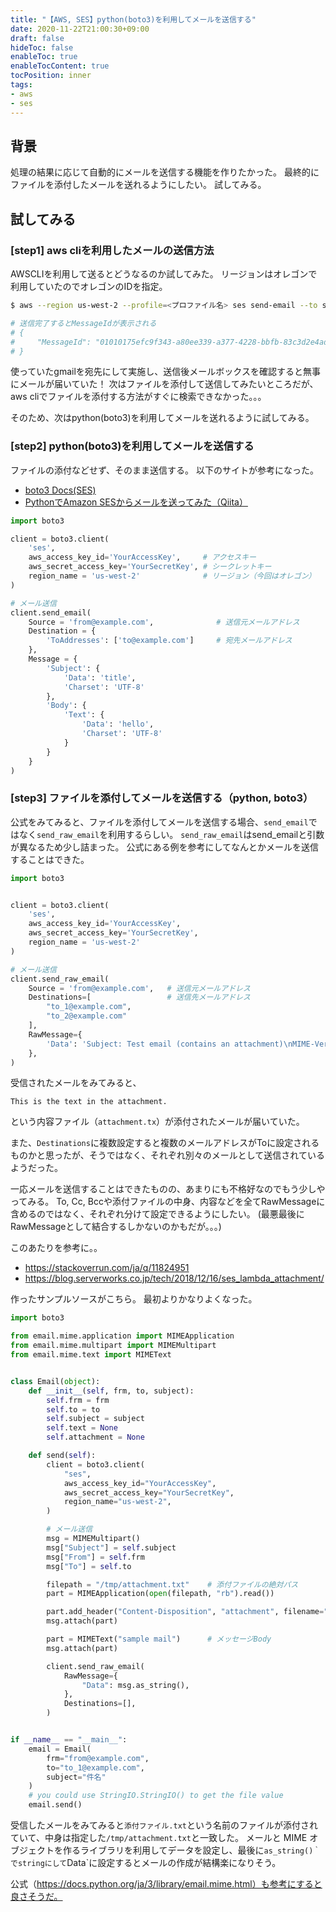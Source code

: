 ```yaml
---
title: "【AWS, SES】python(boto3)を利用してメールを送信する"
date: 2020-11-22T21:00:30+09:00
draft: false
hideToc: false
enableToc: true
enableTocContent: true
tocPosition: inner
tags:
- aws
- ses
---
```


## 背景
処理の結果に応じて自動的にメールを送信する機能を作りたかった。
最終的にファイルを添付したメールを送れるようにしたい。
試してみる。

## 試してみる

### [step1] aws cliを利用したメールの送信方法

AWSCLIを利用して送るとどうなるのか試してみた。
リージョンはオレゴンで利用していたのでオレゴンのIDを指定。

```bash
$ aws --region us-west-2 --profile=<プロファイル名> ses send-email --to send_to@example.com --from send_from@example.com --subject sample --text "`echo -e hogehoge`"

# 送信完了するとMessageIdが表示される
# {
#     "MessageId": "01010175efc9f343-a80ee339-a377-4228-bbfb-83c3d2e4ad40-000000"
# }
```

使っていたgmailを宛先にして実施し、送信後メールボックスを確認すると無事にメールが届いていた！
次はファイルを添付して送信してみたいところだが、aws cliでファイルを添付する方法がすぐに検索できなかった。。。

そのため、次はpython(boto3)を利用してメールを送れるように試してみる。

### [step2] python(boto3)を利用してメールを送信する

ファイルの添付などせず、そのまま送信する。
以下のサイトが参考になった。

* [boto3 Docs(SES)](https://boto3.amazonaws.com/v1/documentation/api/latest/reference/services/ses.html#SES.Client.send_raw_email)
* [PythonでAmazon SESからメールを送ってみた（Qiita）](https://qiita.com/takeh/items/2dee4f93bee05ec64e18)

````python
import boto3

client = boto3.client(
    'ses',
    aws_access_key_id='YourAccessKey',     # アクセスキー
    aws_secret_access_key='YourSecretKey', # シークレットキー
    region_name = 'us-west-2'              # リージョン（今回はオレゴン）
)

# メール送信
client.send_email(
    Source = 'from@example.com',              # 送信元メールアドレス
    Destination = {
        'ToAddresses': ['to@example.com']     # 宛先メールアドレス
    },
    Message = {
        'Subject': {
            'Data': 'title',
            'Charset': 'UTF-8'
        },
        'Body': {
            'Text': {
                'Data': 'hello',
                'Charset': 'UTF-8'
            }
        }
    }
)
````

### [step3] ファイルを添付してメールを送信する（python, boto3）

公式をみてみると、ファイルを添付してメールを送信する場合、`send_email`ではなく`send_raw_email`を利用するらしい。
`send_raw_email`はsend_emailと引数が異なるため少し詰まった。
公式にある例を参考にしてなんとかメールを送信することはできた。


````python
import boto3


client = boto3.client(
    'ses',
    aws_access_key_id='YourAccessKey',
    aws_secret_access_key='YourSecretKey',
    region_name = 'us-west-2'
)

# メール送信
client.send_raw_email(
    Source = 'from@example.com',   # 送信元メールアドレス
    Destinations=[                 # 送信先メールアドレス
        "to_1@example.com",
        "to_2@example.com"
    ],
    RawMessage={
        'Data': 'Subject: Test email (contains an attachment)\nMIME-Version: 1.0\nContent-type: Multipart/Mixed; boundary="NextPart"\n\n--NextPart\nContent-Type: text/plain\n\nThis is the message body.\n\n--NextPart\nContent-Type: text/plain;\nContent-Disposition: attachment; filename="attachment.txt"\n\nThis is the text in the attachment.\n\n--NextPart--',
    },
)
````

受信されたメールをみてみると、
````
This is the text in the attachment.
````
という内容ファイル（`attachment.tx`）が添付されたメールが届いていた。

また、`Destinations`に複数設定すると複数のメールアドレスがToに設定されるものかと思ったが、そうではなく、それぞれ別々のメールとして送信されているようだった。

一応メールを送信することはできたものの、あまりにも不格好なのでもう少しやってみる。
To, Cc, Bccや添付ファイルの中身、内容などを全てRawMessageに含めるのではなく、それぞれ分けて設定できるようにしたい。
(最悪最後にRawMessageとして結合するしかないのかもだが。。。)

このあたりを参考に。。
* https://stackoverrun.com/ja/q/11824951
* https://blog.serverworks.co.jp/tech/2018/12/16/ses_lambda_attachment/

作ったサンプルソースがこちら。
最初よりかなりよくなった。

````python
import boto3

from email.mime.application import MIMEApplication
from email.mime.multipart import MIMEMultipart
from email.mime.text import MIMEText


class Email(object):
    def __init__(self, frm, to, subject):
        self.frm = frm
        self.to = to
        self.subject = subject
        self.text = None
        self.attachment = None

    def send(self):
        client = boto3.client(
            "ses",
            aws_access_key_id="YourAccessKey",
            aws_secret_access_key="YourSecretKey",
            region_name="us-west-2",
        )

        # メール送信
        msg = MIMEMultipart()
        msg["Subject"] = self.subject
        msg["From"] = self.frm
        msg["To"] = self.to

        filepath = "/tmp/attachment.txt"    # 添付ファイルの絶対パス
        part = MIMEApplication(open(filepath, "rb").read())

        part.add_header("Content-Disposition", "attachment", filename="添付ファイル.txt")
        msg.attach(part)

        part = MIMEText("sample mail")      # メッセージBody
        msg.attach(part)

        client.send_raw_email(
            RawMessage={
                "Data": msg.as_string(),
            },
            Destinations=[],
        )


if __name__ == "__main__":
    email = Email(
        frm="from@example.com",
        to="to_1@example.com",
        subject="件名"
    )
    # you could use StringIO.StringIO() to get the file value
    email.send()
````

受信したメールをみてみると`添付ファイル.txt`という名前のファイルが添付されていて、中身は指定した`/tmp/attachment.txt`と一致した。
メールと MIME オブジェクトを作るライブラリを利用してデータを設定し、最後に`as_string()｀でstringにして`Data`に設定するとメールの作成が結構楽になりそう。

公式（https://docs.python.org/ja/3/library/email.mime.html）も参考にすると良さそうだ。





















